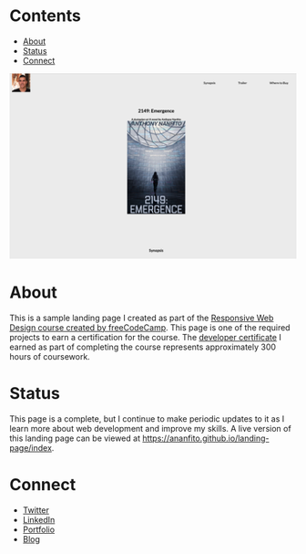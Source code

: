 # Contents

- [About](#about)
- [Status](#status)
- [Connect](#connect)

![screenshot of my landing page for the book '2149: Emergence'](./screenshot_landing-page.png)

# About

This is a sample landing page I created as part of the [Responsive Web Design course created by freeCodeCamp](https://www.freecodecamp.org/learn/2022/responsive-web-design/). This page is one of the required projects to earn a certification for the course. The [developer certificate](https://www.freecodecamp.org/certification/ananfito/responsive-web-design) I earned as part of completing the course represents approximately 300 hours of coursework.

# Status

This page is a complete, but I continue to make periodic updates to it as I learn more about web development and improve my skills. A live version of this landing page can be viewed at https://ananfito.github.io/landing-page/index.

# Connect

- [Twitter](https://twitter.com/wordsbyfifi)
- [LinkedIn](https://linkedin.com/in/anthonynanfito)
- [Portfolio](https://ananfito.github.io)
- [Blog](https://ananfito.hashnode.dev)
